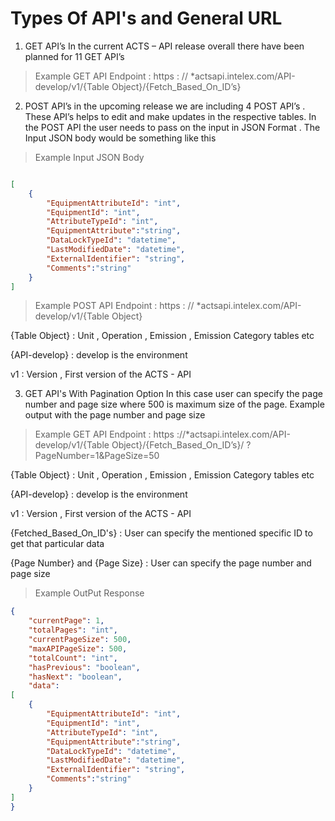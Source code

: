 # Types Of API's and General URL 

1.	GET API’s In the current ACTS – API release overall there have been planned for 11 GET API’s 

> Example GET API Endpoint : https : // *actsapi.intelex.com/API-develop/v1/{Table Object}/{Fetch_Based_On_ID’s} 

2.  POST API’s in the upcoming release we are including 4 POST API’s . 
    These API’s helps to edit and make updates in the respective tables.
    In the POST API the user needs to pass on the input in JSON Format  . The Input JSON body would be something like this 

 >Example Input JSON Body

```json

[
    {
        "EquipmentAttributeId": "int",
        "EquipmentId": "int",
        "AttributeTypeId": "int",
		"EquipmentAttribute":"string",
        "DataLockTypeId": "datetime",
        "LastModifiedDate": "datetime",
        "ExternalIdentifier": "string",
		"Comments":"string"
    }
]
```

> Example POST API Endpoint : https : // *actsapi.intelex.com/API-develop/v1/{Table Object}

{Table Object} : Unit , Operation , Emission , Emission Category tables etc 

{API-develop} : develop is the environment 

v1 : Version , First version of the ACTS - API


3. GET API's With Pagination Option 
In this case user can specify the page number and page size where 500 is maximum size of the page. Example output with the page number and page size 

> Example GET API Endpoint : https ://*actsapi.intelex.com/API-develop/v1/{Table Object}/{Fetch_Based_On_ID’s}/ ?PageNumber=1&PageSize=50 

{Table Object} : Unit , Operation , Emission , Emission Category tables etc 

{API-develop} : develop is the environment 

v1 : Version , First version of the ACTS - API

{Fetched_Based_On_ID's} : User can specify the mentioned specific ID to get that particular data

{Page Number} and {Page Size} : User can specify the page number and page size 

> Example OutPut Response 

```json
{
    "currentPage": 1,
    "totalPages": "int",
    "currentPageSize": 500,
    "maxAPIPageSize": 500,
    "totalCount": "int",
    "hasPrevious": "boolean",
    "hasNext": "boolean",
    "data":
[
    {
        "EquipmentAttributeId": "int",
        "EquipmentId": "int",
        "AttributeTypeId": "int",
		"EquipmentAttribute":"string",
        "DataLockTypeId": "datetime",
        "LastModifiedDate": "datetime",
        "ExternalIdentifier": "string",
		"Comments":"string"
    }
]
}
```
